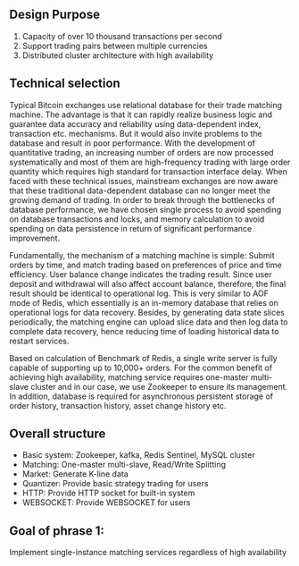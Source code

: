 ## Design Purpose

1. Capacity of over 10 thousand transactions per second
2. Support trading pairs between multiple currencies
3. Distributed cluster architecture with high availability


## Technical selection

Typical Bitcoin exchanges use relational database for their trade matching machine. The advantage is that it can rapidly realize business logic and guarantee data accuracy and reliability using data-dependent index, transaction etc. mechanisms. But it would also invite problems to the database and result in poor performance. With the development of quantitative trading, an increasing number of orders are now processed systematically and most of them are high-frequency trading with large order quantity which requires high standard for transaction interface delay. When faced with these technical issues, mainstream exchanges are now aware that these traditional data-dependent database can no longer meet the growing demand of trading. In order to  break through the bottlenecks of database performance, we have chosen single process to avoid spending on database transactions and locks, and memory calculation to avoid spending on data persistence in return of significant performance improvement.

Fundamentally, the mechanism of a matching machine is simple: Submit orders by time, and match trading based on preferences of price and time efficiency. User balance change indicates the trading result. Since user deposit and withdrawal will also affect account balance, therefore, the final result should be identical to operational log. This is very similar to AOF mode of Redis, which essentially is an in-memory database that relies on operational logs for data recovery. Besides, by generating data state slices periodically, the matching engine can upload slice data and then log data to complete data recovery, hence reducing time of loading historical data to restart services.

Based on calculation of Benchmark of Redis, a single write server is fully capable of supporting up to 10,000+ orders. For the common benefit of achieving high availability, matching service requires one-master multi-slave cluster and in our case, we use Zookeeper to ensure its management. In addition, database is required for asynchronous persistent storage of order history, transaction history, asset change history etc.

## Overall structure

* Basic system: Zookeeper, kafka, Redis Sentinel, MySQL cluster
* Matching: One-master multi-slave, Read/Write Splitting
* Market: Generate K-line data
* Quantizer: Provide basic strategy trading for users
* HTTP: Provide HTTP socket for built-in system
* WEBSOCKET: Provide WEBSOCKET for users

## Goal of phrase 1:

 Implement single-instance matching services regardless of high availability